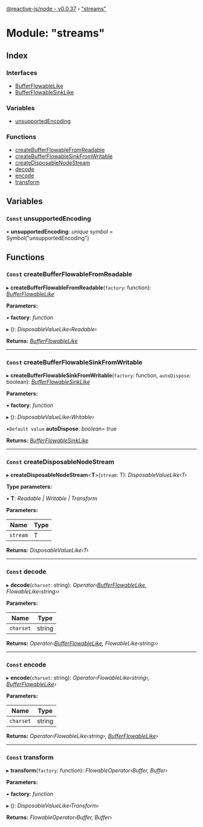 [@reactive-js/node - v0.0.37](../README.md) › ["streams"](_streams_.md)

# Module: "streams"

## Index

### Interfaces

* [BufferFlowableLike](../interfaces/_streams_.bufferflowablelike.md)
* [BufferFlowableSinkLike](../interfaces/_streams_.bufferflowablesinklike.md)

### Variables

* [unsupportedEncoding](_streams_.md#const-unsupportedencoding)

### Functions

* [createBufferFlowableFromReadable](_streams_.md#const-createbufferflowablefromreadable)
* [createBufferFlowableSinkFromWritable](_streams_.md#const-createbufferflowablesinkfromwritable)
* [createDisposableNodeStream](_streams_.md#const-createdisposablenodestream)
* [decode](_streams_.md#const-decode)
* [encode](_streams_.md#const-encode)
* [transform](_streams_.md#const-transform)

## Variables

### `Const` unsupportedEncoding

• **unsupportedEncoding**: *unique symbol* = Symbol("unsupportedEncoding")

## Functions

### `Const` createBufferFlowableFromReadable

▸ **createBufferFlowableFromReadable**(`factory`: function): *[BufferFlowableLike](../interfaces/_streams_.bufferflowablelike.md)*

**Parameters:**

▪ **factory**: *function*

▸ (): *DisposableValueLike‹Readable›*

**Returns:** *[BufferFlowableLike](../interfaces/_streams_.bufferflowablelike.md)*

___

### `Const` createBufferFlowableSinkFromWritable

▸ **createBufferFlowableSinkFromWritable**(`factory`: function, `autoDispose`: boolean): *[BufferFlowableSinkLike](../interfaces/_streams_.bufferflowablesinklike.md)*

**Parameters:**

▪ **factory**: *function*

▸ (): *DisposableValueLike‹Writable›*

▪`Default value`  **autoDispose**: *boolean*= true

**Returns:** *[BufferFlowableSinkLike](../interfaces/_streams_.bufferflowablesinklike.md)*

___

### `Const` createDisposableNodeStream

▸ **createDisposableNodeStream**<**T**>(`stream`: T): *DisposableValueLike‹T›*

**Type parameters:**

▪ **T**: *Readable | Writable | Transform*

**Parameters:**

Name | Type |
------ | ------ |
`stream` | T |

**Returns:** *DisposableValueLike‹T›*

___

### `Const` decode

▸ **decode**(`charset`: string): *Operator‹[BufferFlowableLike](../interfaces/_streams_.bufferflowablelike.md), FlowableLike‹string››*

**Parameters:**

Name | Type |
------ | ------ |
`charset` | string |

**Returns:** *Operator‹[BufferFlowableLike](../interfaces/_streams_.bufferflowablelike.md), FlowableLike‹string››*

___

### `Const` encode

▸ **encode**(`charset`: string): *Operator‹FlowableLike‹string›, [BufferFlowableLike](../interfaces/_streams_.bufferflowablelike.md)›*

**Parameters:**

Name | Type |
------ | ------ |
`charset` | string |

**Returns:** *Operator‹FlowableLike‹string›, [BufferFlowableLike](../interfaces/_streams_.bufferflowablelike.md)›*

___

### `Const` transform

▸ **transform**(`factory`: function): *FlowableOperator‹Buffer, Buffer›*

**Parameters:**

▪ **factory**: *function*

▸ (): *DisposableValueLike‹Transform›*

**Returns:** *FlowableOperator‹Buffer, Buffer›*

